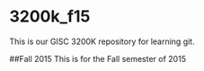 # 3200k_f15
This is our GISC 3200K repository for learning git.

##Fall 2015
This is for the Fall semester of 2015
